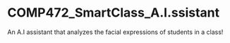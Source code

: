 # COMP472_SmartClass_A.I.ssistant
An A.I assistant that analyzes the facial expressions of students in a class!
